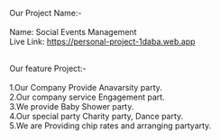 Our Project Name:- </br></br>
Name: Social Events Management</br>
Live Link:  https://personal-project-1daba.web.app  </br></br>

Our feature Project:- </br></br>
1.Our Company Provide Anavarsity party.</br>
2.Our company service Engagement part.</br>
3.We provide Baby Shower party.</br>
4.Our special party Charity party, Dance party.</br>
5.We are Providing chip rates and arranging partyarty.</br>

